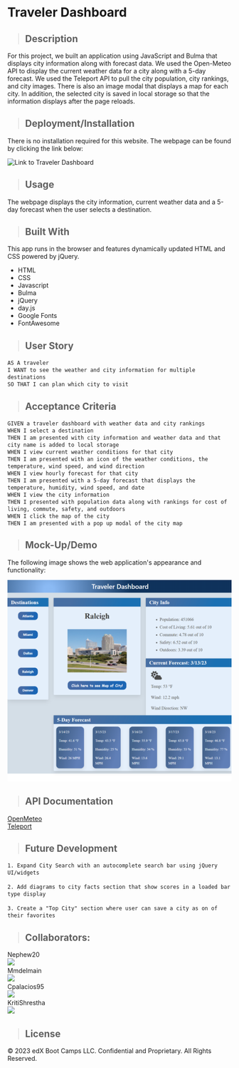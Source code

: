 # Traveler Dashboard

>## Description 
For this project, we built an application using JavaScript and Bulma that displays city information along with forecast data. We used the Open-Meteo API to display the current weather data for a city along with a 5-day forecast. We used the Teleport API to pull the city population, city rankings, and city images. There is also an image modal that displays a map for each city. In addition, the selected city is saved in local storage so that the information displays after the page reloads.

>## Deployment/Installation

There is no installation required for this website. The webpage can be found by clicking the link below:

![Link to Traveler Dashboard](https://kritishrestha.github.io/Traveler-Dashboard/)

>## Usage
The webpage displays the city information, current weather data and a 5-day forecast when the user selects a destination.

>## Built With

This app runs in the browser and features dynamically updated HTML and CSS powered by jQuery.

  * HTML
  * CSS
  * Javascript
  * Bulma
  * jQuery
  * day.js
  * Google Fonts
  * FontAwesome

>## User Story

```
AS A traveler
I WANT to see the weather and city information for multiple destinations
SO THAT I can plan which city to visit 
```

>## Acceptance Criteria 

```
GIVEN a traveler dashboard with weather data and city rankings
WHEN I select a destination
THEN I am presented with city information and weather data and that city name is added to local storage
WHEN I view current weather conditions for that city
THEN I am presented with an icon of the weather conditions, the temperature, wind speed, and wind direction
WHEN I view hourly forecast for that city
THEN I am presented with a 5-day forecast that displays the temperature, humidity, wind speed, and date
WHEN I view the city information
THEN I presented with population data along with rankings for cost of living, commute, safety, and outdoors
WHEN I click the map of the city
THEN I am presented with a pop up modal of the city map
```

>## Mock-Up/Demo

The following image shows the web application's appearance and functionality:

![Traveler-Dashboard-Demo](./assets/images/Traveler-Dashboard-Demo.png)

>## API Documentation
[OpenMeteo](https://open-meteo.com/en/docs) </br>
[Teleport](https://developers.teleport.org/api/getting_started/)

>## Future Development


    1. Expand City Search with an autocomplete search bar using jQuery UI/widgets

    2. Add diagrams to city facts section that show scores in a loaded bar type display

    3. Create a "Top City" section where user can save a city as on of their favorites



>## Collaborators:

Nephew20 <br>
<a href="https://github.com/Nephew20/">
  <img src="https://contrib.rocks/image?repo=Nephew20/testing-repo" />
</a><br>
Mmdelmain <br>
<a href="https://github.com/mdelmain/">
  <img src="https://contrib.rocks/image?repo=mdelmain/test-repo" />
</a><br>
Cpalacios95 <br>
<a href="https://github.com/Carolinapalacios95/">
  <img src="https://contrib.rocks/image?repo=Carolinapalacios95/portfolio" />
</a><br>
KritiShrestha <br>
<a href="https://github.com/KritiShrestha/">
<img src="https://avatars.githubusercontent.com/u/119089669?s=400&v=4"/>
</a><br>
>## License
© 2023 edX Boot Camps LLC. Confidential and Proprietary. All Rights Reserved.
